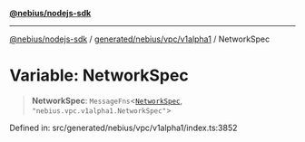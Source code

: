 [**@nebius/nodejs-sdk**](../../../../../README.md)

***

[@nebius/nodejs-sdk](../../../../../README.md) / [generated/nebius/vpc/v1alpha1](../README.md) / NetworkSpec

# Variable: NetworkSpec

> **NetworkSpec**: `MessageFns`\<[`NetworkSpec`](../interfaces/NetworkSpec.md), `"nebius.vpc.v1alpha1.NetworkSpec"`\>

Defined in: src/generated/nebius/vpc/v1alpha1/index.ts:3852
